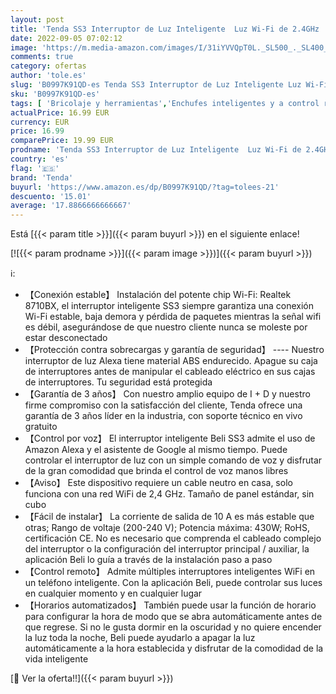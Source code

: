 ```yaml
---
layout: post
title: 'Tenda SS3 Interruptor de Luz Inteligente  Luz Wi-Fi de 2.4GHz  Unipolar  Interruptor de Pared  con Alexa y Google Home  Control Remoto y Temporizador  No se Requiere Concentrador  Blanco  1 Cuadrilla'
date: 2022-09-05 07:02:12
image: 'https://m.media-amazon.com/images/I/31iYVVQpT0L._SL500_._SL400_.jpg'
comments: true
category: ofertas
author: 'tole.es'
slug: 'B0997K91QD-es Tenda SS3 Interruptor de Luz Inteligente Luz Wi-Fi de...'
sku: 'B0997K91QD-es'
tags: [ 'Bricolaje y herramientas','Enchufes inteligentes y a control remoto','Enchufes y accesorios','Instalación eléctrica','alexa','google','home','tenda','🇪🇸', ]
actualPrice: 16.99 EUR
currency: EUR
price: 16.99
comparePrice: 19.99 EUR
prodname: 'Tenda SS3 Interruptor de Luz Inteligente  Luz Wi-Fi de 2.4GHz  Unipolar  Interruptor de Pared  con Alexa y Google Home  Control Remoto y Temporizador  No se Requiere Concentrador  Blanco  1 Cuadrilla'
country: 'es'
flag: '🇪🇸'
brand: 'Tenda'
buyurl: 'https://www.amazon.es/dp/B0997K91QD/?tag=tolees-21'
descuento: '15.01'
average: '17.8866666666667'
---
```


Está [{{< param title >}}]({{< param buyurl >}}) en el siguiente enlace!

[![{{< param prodname >}}]({{< param image >}})]({{< param buyurl >}})

ℹ️:

- 【Conexión estable】 Instalación del potente chip Wi-Fi: Realtek 8710BX, el interruptor inteligente SS3 siempre garantiza una conexión Wi-Fi estable, baja demora y pérdida de paquetes mientras la señal wifi es débil, asegurándose de que nuestro cliente nunca se moleste por estar desconectado
- 【Protección contra sobrecargas y garantía de seguridad】 ---- Nuestro interruptor de luz Alexa tiene material ABS endurecido. Apague su caja de interruptores antes de manipular el cableado eléctrico en sus cajas de interruptores. Tu seguridad está protegida
- 【Garantía de 3 años】 Con nuestro amplio equipo de I + D y nuestro firme compromiso con la satisfacción del cliente, Tenda ofrece una garantía de 3 años líder en la industria, con soporte técnico en vivo gratuito
- 【Control por voz】 El interruptor inteligente Beli SS3 admite el uso de Amazon Alexa y el asistente de Google al mismo tiempo. Puede controlar el interruptor de luz con un simple comando de voz y disfrutar de la gran comodidad que brinda el control de voz manos libres
- 【Aviso】 Este dispositivo requiere un cable neutro en casa, solo funciona con una red WiFi de 2,4 GHz. Tamaño de panel estándar, sin cubo
- 【Fácil de instalar】 La corriente de salida de 10 A es más estable que otras; Rango de voltaje (200-240 V); Potencia máxima: 430W; RoHS, certificación CE. No es necesario que comprenda el cableado complejo del interruptor o la configuración del interruptor principal / auxiliar, la aplicación Beli lo guía a través de la instalación paso a paso
- 【Control remoto】 Admite múltiples interruptores inteligentes WiFi en un teléfono inteligente. Con la aplicación Beli, puede controlar sus luces en cualquier momento y en cualquier lugar
- 【Horarios automatizados】 También puede usar la función de horario para configurar la hora de modo que se abra automáticamente antes de que regrese. Si no le gusta dormir en la oscuridad y no quiere encender la luz toda la noche, Beli puede ayudarlo a apagar la luz automáticamente a la hora establecida y disfrutar de la comodidad de la vida inteligente

[🛒 Ver la oferta!!]({{< param buyurl >}})
